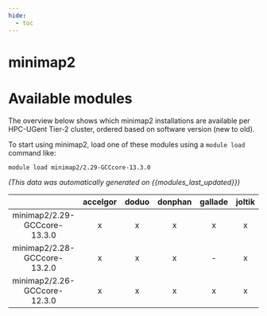 ```yaml
---
hide:
  - toc
---
```


minimap2
========

# Available modules


The overview below shows which minimap2 installations are available per HPC-UGent Tier-2 cluster, ordered based on software version (new to old).

To start using minimap2, load one of these modules using a `module load` command like:

```shell
module load minimap2/2.29-GCCcore-13.3.0
```

*(This data was automatically generated on {{modules_last_updated}})*

| |accelgor|doduo|donphan|gallade|joltik|litleo|shinx|
| :---: | :---: | :---: | :---: | :---: | :---: | :---: | :---: |
|minimap2/2.29-GCCcore-13.3.0|x|x|x|x|x|x|x|
|minimap2/2.28-GCCcore-13.2.0|x|x|x|-|x|x|x|
|minimap2/2.26-GCCcore-12.3.0|x|x|x|x|x|x|x|
